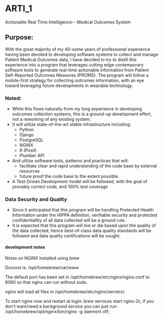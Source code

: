 # ARTI_1
Actionable Real Time Intelligence-- Medical Outcomes System

## Purpose:
With the great majority of my 40-some years of professional experience having been devoted to developing software systems to collect and manage Patient Medical Outcomes data, I have decided to try to distill this experience into a program that leverages cutting edge contemporary software tools to generate real-time actionable information from Patient Self-Reported Outcomes Measures (PROMS).
The program will follow a mobile-first strategy for collecting outcomes information, with an eye toward leveraging future developments in wearable technology.

### Noted:
- While this flows naturally from my long experience in developing outcomes collection systems, this is a ground-up development effort, not a reworking of any existing system.
- It will utilize state-of-the-art stable infrastructure including:
  - Python
  - Django
  - PostgreSQL
  - NGINX
  - R (Posit)
  - Plumber API
- And utilize software tools, patterns and practices that will:
  - facilitate clear and rapid understanding of the code base by external resources
  - future proof the code base to the extent possible.
- A Test-Driven Development model will be followed, with the goal of provably correct code, and 100% test coverage

### Data Security and Quality
- Since it anticipated that this program will be handling Protected Health Information under the HIPPA definition, verifiable security and protected confidentiallity of all data collected will be a ground rule.
- It is expected that this program will live or die based upon the  quality of the data collected, hence best-of-class data quality standards will be followed and data quality certifications will be sought.


#### development notes
Notes on NGINX installed using brew

Docroot is: /opt/homebrew/var/www

The default port has been set in /opt/homebrew/etc/nginx/nginx.conf to 8080 so that
nginx can run without sudo.

nginx will load all files in /opt/homebrew/etc/nginx/servers/.

To start nginx now and restart at login:
  brew services start nginx
Or, if you don't want/need a background service you can just run:
  /opt/homebrew/opt/nginx/bin/nginx -g daemon\ off\;
